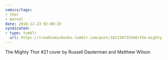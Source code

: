 ```yaml
---
comics/tags:
- thor
- marvel
date: 2018-12-23 02:00:33
syndicated:
- type: tumblr
  url: https://ireadcomicbooks.tumblr.com/post/181334735548/the-mighty-thor-21-cover-by-russell-dauterman-and
---
```


The Mighty Thor #21 cover by Russell Dauterman and Matthew Wilson
